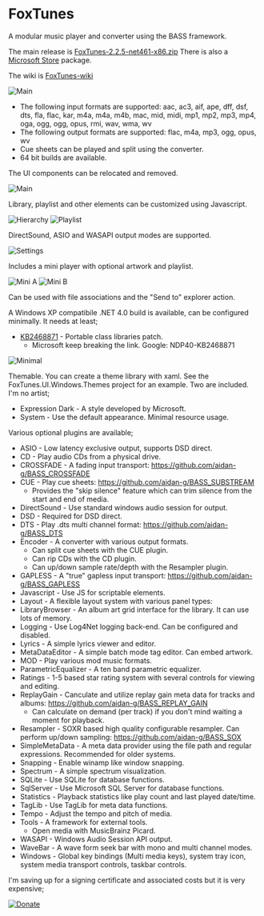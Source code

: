 # FoxTunes
A modular music player and converter using the BASS framework.

The main release is [FoxTunes-2.2.5-net461-x86.zip](https://github.com/Raimusoft/FoxTunes/releases/download/2.2.5/FoxTunes-2.2.5-net461-x86.zip)
There is also a [Microsoft Store](https://www.microsoft.com/store/productId/9MWPJTXWTXLG) package.

The wiki is [FoxTunes-wiki](https://github.com/aidan-g/FoxTunes/wiki)

![Main](Media/Screenshots/Main.PNG)

* The following input formats are supported: aac, ac3, aif, ape, dff, dsf, dts, fla, flac, kar, m4a, m4a, m4b, mac, mid, midi, mp1, mp2, mp3, mp4, oga, ogg, ogg, opus, rmi, wav, wma, wv
* The following output formats are supported: flac, m4a, mp3, ogg, opus, wv
* Cue sheets can be played and split using the converter.
* 64 bit builds are available.

The UI components can be relocated and removed.

![Main](Media/Screenshots/Browser.PNG)

Library, playlist and other elements can be customized using Javascript.

![Hierarchy](Media/Screenshots/HierarchyBuilder.PNG)
![Playlist](Media/Screenshots/PlaylistBuilder.PNG)

DirectSound, ASIO and WASAPI output modes are supported.

![Settings](Media/Screenshots/Settings.PNG)

Includes a mini player with optional artwork and playlist.

![Mini A](Media/Screenshots/MiniPlayerA.PNG)
![Mini B](Media/Screenshots/MiniPlayerB.PNG)

Can be used with file associations and the "Send to" explorer action. 

A Windows XP compatibile .NET 4.0 build is available, can be configured minimally.
It needs at least;
* [KB2468871](https://www.microsoft.com/en-us/download/details.aspx?id=3556) - Portable class libraries patch.
  * Microsoft keep breaking the link. Google: NDP40-KB2468871

![Minimal](Media/Screenshots/Minimal.PNG)

Themable. You can create a theme library with xaml. See the FoxTunes.UI.Windows.Themes project for an example.
Two are included. I'm no artist;
* Expression Dark - A style developed by Microsoft. 
* System - Use the default appearance. Minimal resource usage.

Various optional plugins are available;

* ASIO - Low latency exclusive output, supports DSD direct.
* CD - Play audio CDs from a physical drive.
* CROSSFADE - A fading input transport: https://github.com/aidan-g/BASS_CROSSFADE
* CUE - Play cue sheets: https://github.com/aidan-g/BASS_SUBSTREAM
  * Provides the "skip silence" feature which can trim silence from the start and end of media.
* DirectSound - Use standard windows audio session for output.
* DSD - Required for DSD direct.
* DTS - Play .dts multi channel format: https://github.com/aidan-g/BASS_DTS
* Encoder - A converter with various output formats. 
  * Can split cue sheets with the CUE plugin.
  * Can rip CDs with the CD plugin.
  * Can up/down sample rate/depth with the Resampler plugin.
* GAPLESS - A "true" gapless input transport: https://github.com/aidan-g/BASS_GAPLESS
* Javascript - Use JS for scriptable elements.
* Layout - A flexible layout system with various panel types: 
* LibraryBrowser - An album art grid interface for the library. It can use lots of memory.
* Logging - Use Log4Net logging back-end. Can be configured and disabled.
* Lyrics - A simple lyrics viewer and editor.
* MetaDataEditor - A simple batch mode tag editor. Can embed artwork.
* MOD - Play various mod music formats.
* ParametricEqualizer - A ten band parametric equalizer.
* Ratings - 1-5 based star rating system with several controls for viewing and editing.
* ReplayGain - Canculate and utilize replay gain meta data for tracks and albums: https://github.com/aidan-g/BASS_REPLAY_GAIN
  * Can calculate on demand (per track) if you don't mind waiting a moment for playback.
* Resampler - SOXR based high quality configurable resampler. Can perform up/down sampling: https://github.com/aidan-g/BASS_SOX
* SimpleMetaData - A meta data provider using the file path and regular expressions. Recommended for older systems.
* Snapping - Enable winamp like window snapping.
* Spectrum - A simple spectrum visualization.
* SQLite - Use SQLite for database functions.
* SqlServer - Use Microsoft SQL Server for database functions.
* Statistics - Playback statistics like play count and last played date/time.
* TagLib - Use TagLib for meta data functions.
* Tempo - Adjust the tempo and pitch of media.
* Tools - A framework for external tools.
  * Open media with MusicBrainz Picard.
* WASAPI - Windows Audio Session API output.
* WaveBar - A wave form seek bar with mono and multi channel modes.
* Windows - Global key bindings (Multi media keys), system tray icon, system media transport controls, taskbar controls.

I'm saving up for a signing certificate and associated costs but it is very expensive;

[![Donate](https://img.shields.io/badge/Donate-PayPal-green.svg)](https://www.paypal.com/cgi-bin/webscr?cmd=_donations&business=BW5JUK6ZUQK7S&currency_code=GBP&source=url)
